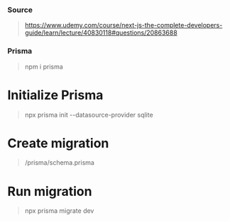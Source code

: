 ### Source

> https://www.udemy.com/course/next-js-the-complete-developers-guide/learn/lecture/40830118#questions/20863688

### Prisma

> npm i prisma

# Initialize Prisma

> npx prisma init --datasource-provider sqlite

# Create migration

> /prisma/schema.prisma

# Run migration

> npx prisma migrate dev
